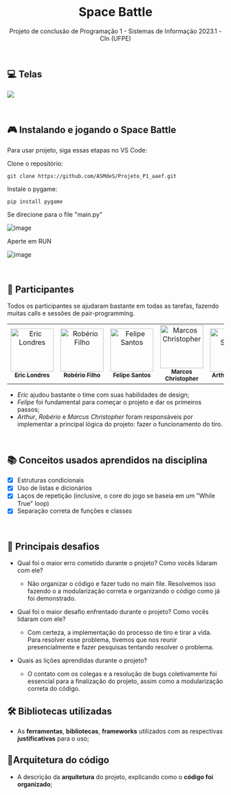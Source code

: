 <h1 align="center"> Space Battle </h1>
<p align="center"> Projeto de conclusão de Programação 1 - Sistemas de Informação 2023.1 - CIn (UFPE)</p>

<br>

## 💻 Telas 
![](https://github.com/ASMdeS/Projeto_P1_aaef/assets/107323497/51ff826a-ac5c-48cc-b0df-e2cffb22da12)


<br>

## 🎮 Instalando e jogando o Space Battle

Para usar projeto, siga essas etapas no VS Code:

Clone o repositório:
```
git clone https://github.com/ASMdeS/Projeto_P1_aaef.git
```

Instale o pygame:
```
pip install pygame
```
Se direcione para o file "main.py" 
<br>

![image](https://github.com/ASMdeS/Projeto_P1_aaef/assets/107323497/4eb7d0ce-5433-4900-845c-084bc0e601c5)

Aperte em RUN
<br>

![image](https://github.com/ASMdeS/Projeto_P1_aaef/assets/107323497/aecaa8ac-8fa3-44df-af1d-d1cd17c750bf)

<br>

## 🤝 Participantes
Todos os participantes se ajudaram bastante em todas as tarefas, fazendo muitas calls e sessões de pair-programming.
<br>
<table>
  <tr>
      <td align="center">
        <a href="#">
          <img src="https://avatars.githubusercontent.com/u/120422364?v=4" width="100px;" alt="Eric Londres"/><br>
          <sub>
            <b>Eric Londres</b>
          </sub>
        </a>
      </td>
      <td align="center">
        <a href="#">
          <img src="https://avatars.githubusercontent.com/u/107323497?v=4" width="100px;" alt="Robério Filho"/><br>
          <sub>
            <b> Robério Filho </b>
          </sub>
        </a>
      </td>
      <td align="center">
        <a href="#">
          <img src="https://avatars.githubusercontent.com/u/126965005?v=4" width="100px;" alt="Felipe Santos"/><br>
          <sub>
            <b>Felipe Santos </b>
          </sub>
        </a>
      </td>
      <td align="center">
        <a href="#">
          <img src="" width="100px;" alt="Marcos Christopher"/><br>
          <sub>
            <b> Marcos Christopher </b>
          </sub>
        </a>
      </td>
      <td align="center">
        <a href="#">
          <img src="https://avatars.githubusercontent.com/u/58530401?v=4" width="100px;" alt="Arthur Santos"/><br>
          <sub>
            <b> Arthur Santos </b>
          </sub>
        </a>
      </td>
    </tr>
</table>

- *Eric* ajudou bastante o time com suas habilidades de design; 
- *Felipe* foi fundamental para começar o projeto e dar os primeiros passos;
- *Arthur*, *Robério* e *Marcus Christopher* foram responsáveis por implementar a principal lógica do projeto: fazer o funcionamento do tiro.

<br>

## 📚 Conceitos usados aprendidos na disciplina 
- [x] Estruturas condicionais 
- [x] Uso de listas e dicionários  
- [x] Laços de repetição (inclusive, o core do jogo se baseia em um "While True" loop)
- [x] Separação correta de funções e classes 

<br> 

## 🧱 Principais desafios
- Qual foi o maior erro cometido durante o projeto? Como vocês lidaram com ele?
  - Não organizar o código e fazer tudo no main file. Resolvemos isso fazendo o a modularização correta e organizando o código como já foi demonstrado. 
  
- Qual foi o maior desafio enfrentado durante o projeto? Como vocês lidaram com ele?
  - Com certeza, a implementação do processo de tiro e tirar a vida. Para resolver esse problema, tivemos que nos reunir presencialmente e fazer pesquisas tentando resolver o problema.
  
- Quais as lições aprendidas durante o projeto?
  - O contato com os colegas e a resolução de bugs coletivamente foi essencial para a finalização do projeto, assim como a modularização correta do código. 

## 🛠️ Bibliotecas utilizadas
- As **ferramentas**, **bibliotecas**, **frameworks** utilizados com as respectivas **justificativas** para o uso;


## 🧩Arquitetura do código 
- A descrição da **arquitetura** do projeto, explicando como o **código foi organizado**;
